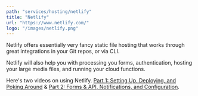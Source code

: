 ```yaml
---
path: "services/hosting/netlify"
title: "Netlify"
url: "https://www.netlify.com/"
logo: "/images/netlify.png"
---
```


Netlify offers essentially very fancy static file hosting that works through great integrations in your Git repos, or via CLI.

Netlify will also help you with processing you forms, authentication, hosting your large media files, and running your cloud functions.

Here's two videos on using Netlify. <a href="https://www.youtube.com/watch?v=jW9cPKFSUrw&t=141s">Part 1: Setting Up, Deploying, and Poking Around</a> & <a href="https://www.youtube.com/watch?v=6E_odMmKP6g&t=11s">Part 2: Forms & API, Notifications, and Configuration</a>.
